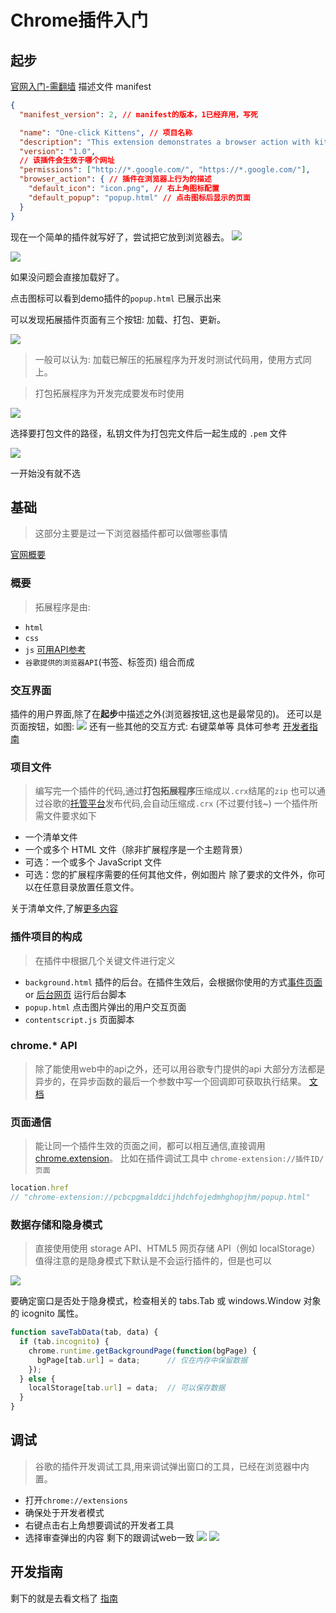 # Chrome插件入门

## 起步

[官网入门-需翻墙](https://crxdoc-zh.appspot.com/extensions/getstarted)
描述文件 manifest
```json
{
  "manifest_version": 2, // manifest的版本，1已经弃用，写死

  "name": "One-click Kittens", // 项目名称
  "description": "This extension demonstrates a browser action with kittens.",
  "version": "1.0",
  // 该插件会生效于哪个网址
  "permissions": ["http://*.google.com/", "https://*.google.com/"],
  "browser_action": { // 插件在浏览器上行为的描述
    "default_icon": "icon.png", // 右上角图标配置
    "default_popup": "popup.html" // 点击图标后显示的页面
  }
}
```
现在一个简单的插件就写好了，尝试把它放到浏览器去。
![](./md-imgs/01.png)

![](./md-imgs/02.png)

如果没问题会直接加载好了。

点击图标可以看到demo插件的`popup.html` 已展示出来

可以发现拓展插件页面有三个按钮: 加载、打包、更新。

![](./md-imgs/03.png)

> 一般可以认为: 加载已解压的拓展程序为开发时测试代码用，使用方式同上。

> 打包拓展程序为开发完成要发布时使用

![](./md-imgs/04.png)

选择要打包文件的路径，私钥文件为打包完文件后一起生成的 `.pem` 文件

![](./md-imgs/05.png)

一开始没有就不选

## 基础
> 这部分主要是过一下浏览器插件都可以做哪些事情

[官网概要](https://crxdoc-zh.appspot.com/extensions/overview)

### 概要

> 拓展程序是由: 
- `html` 
- `css` 
- `js`  [可用API参考](https://crxdoc-zh.appspot.com/extensions/api_other)
- `谷歌提供的浏览器API`(书签、标签页) 
组合而成

### 交互界面

插件的用户界面,除了在**起步**中描述之外(浏览器按钮,这也是最常见的)。
还可以是页面按钮，如图:
![](./md-imgs/06.png)
还有一些其他的交互方式: 右键菜单等
具体可参考 [开发者指南](https://crxdoc-zh.appspot.com/extensions/devguide)

### 项目文件
> 编写完一个插件的代码,通过**打包拓展程序**压缩成以`.crx`结尾的`zip` 
> 也可以通过谷歌的[托管平台](https://chrome.google.com/webstore/developer/dashboard?pli=1)发布代码,会自动压缩成`.crx` (不过要付钱~)
> 一个插件所需文件要求如下
- 一个清单文件
- 一个或多个 HTML 文件（除非扩展程序是一个主题背景）
- 可选：一个或多个 JavaScript 文件
- 可选：您的扩展程序需要的任何其他文件，例如图片
除了要求的文件外，你可以在任意目录放置任意文件。

关于清单文件,了解[更多内容](https://crxdoc-zh.appspot.com/extensions/manifest)

### 插件项目的构成

> 在插件中根据几个关键文件进行定义
- `background.html` 插件的后台。在插件生效后，会根据你使用的方式[事件页面](https://crxdoc-zh.appspot.com/extensions/event_pages) or [后台网页](https://crxdoc-zh.appspot.com/extensions/background_pages) 运行后台脚本
- `popup.html` 点击图片弹出的用户交互页面
- `contentscript.js` 页面脚本

### chrome.* API
> 除了能使用web中的api之外，还可以用谷歌专门提供的api
> 大部分方法都是异步的，在异步函数的最后一个参数中写一个回调即可获取执行结果。
> [文档](https://crxdoc-zh.appspot.com/extensions/api_index)

### 页面通信
> 能让同一个插件生效的页面之间，都可以相互通信,直接调用[chrome.extension](https://crxdoc-zh.appspot.com/extensions/api_index)。
比如在插件调试工具中 `chrome-extension://插件ID/页面`
```js
location.href
// "chrome-extension://pcbcpgmalddcijhdchfojedmhghopjhm/popup.html"
```

### 数据存储和隐身模式
> 直接使用使用 storage API、HTML5 网页存储 API（例如 localStorage）
> 值得注意的是隐身模式下默认是不会运行插件的，但是也可以

![](./md-imgs/07.png)

要确定窗口是否处于隐身模式，检查相关的 tabs.Tab 或 windows.Window 对象的 icognito 属性。
```js
function saveTabData(tab, data) {
  if (tab.incognito) {
    chrome.runtime.getBackgroundPage(function(bgPage) {
      bgPage[tab.url] = data;      // 仅在内存中保留数据
    });
  } else {
    localStorage[tab.url] = data;  // 可以保存数据
  }
}
```

## 调试
> 谷歌的插件开发调试工具,用来调试弹出窗口的工具，已经在浏览器中内置。
- 打开`chrome://extensions`
- 确保处于开发者模式
- 右键点击右上角想要调试的开发者工具
- 选择审查弹出的内容
剩下的跟调试web一致
![](./md-imgs/08.png)
![](./md-imgs/09.png)

## 开发指南
剩下的就是去看文档了
[指南](https://crxdoc-zh.appspot.com/extensions/devguide)